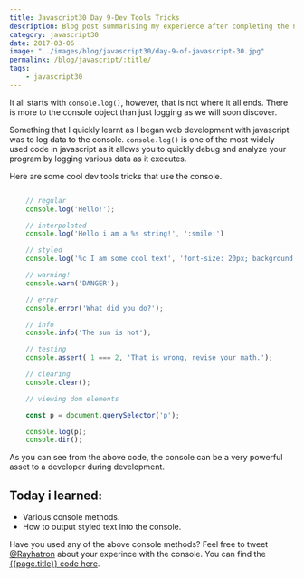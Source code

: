 ```yaml
--- 
title: Javascript30 Day 9-Dev Tools Tricks
description: Blog post summarising my experience after completing the ninth day of 30 days of Javascript challenges
category: javascript30
date: 2017-03-06
image: "../images/blog/javascript30/day-9-of-javascript-30.jpg"
permalink: /blog/javascript/:title/
tags: 
    - javascript30
---
```


It all starts with `console.log()`, however, that is not where it all ends. 
There is more to the console object than just logging as we will soon discover.
<!--more-->

Something that I quickly learnt as I began web development with javascript was to log data to the console. `console.log()` is
one of the most widely used code in javascript as it allows you to quickly debug and analyze your program by logging various
data as it executes. 

Here are some cool dev tools tricks that use the console.

```javascript

    // regular
    console.log('Hello!');

    // interpolated
    console.log('Hello i am a %s string!', ':smile:')

    // styled
    console.log('%c I am some cool text', 'font-size: 20px; background: blue');

    // warning!
    console.warn('DANGER');

    // error
    console.error('What did you do?');

    // info 
    console.info('The sun is hot');

    // testing
    console.assert( 1 === 2, 'That is wrong, revise your math.');

    // clearing
    console.clear();

    // viewing dom elements

    const p = document.querySelector('p');

    console.log(p);
    console.dir();

```
As you can see from the above code, the console can be a very powerful asset to a developer during development.

<h2>Today i learned:</h2>

- Various console methods.
- How to output styled text into the console.

Have you used any of the above console methods? Feel free to tweet <a href="https://twitter.com/{{site.twitter_username}}" target="_blank" title="Rayhatron Web developer twitter">@Rayhatron</a> about your experince with the console.
You can find the <a href="https://github.com/Rayhatron/Exploring-Javascript/tree/master/09%20-%20Dev%20Tools%20Tricks" target="_blank" title="{{page.title}} Github repo">{{page.title}} code here</a>.

